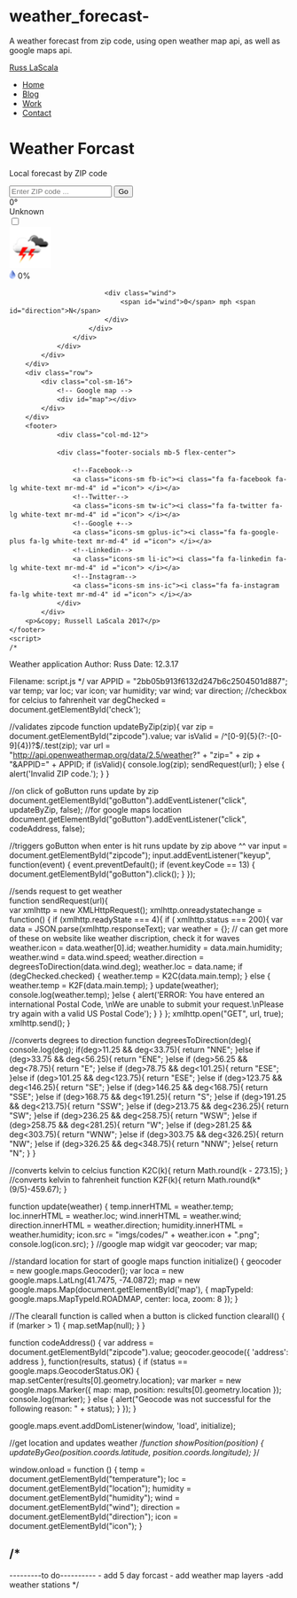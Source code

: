 # weather_forecast-
A weather forecast from zip code, using open weather map api, as well as google maps api.
<!DOCTYPE html>
<html lang="en">
	<head>
		<meta charset="UTF-8">
		<title>Weather App</title>
		<link rel="stylesheet" type="text/css" href="styles.css" />
		<meta name="viewport" content="width=device-width, initial-scale=1">
		<link rel="stylesheet" href="https://maxcdn.bootstrapcdn.com/bootstrap/3.3.7/css/bootstrap.min.css">
		<script src="https://ajax.googleapis.com/ajax/libs/jquery/3.3.1/jquery.min.js"></script>
		<script src="https://maxcdn.bootstrapcdn.com/bootstrap/3.3.7/js/bootstrap.min.js"></script>
		<link rel="stylesheet" href="https://cdnjs.cloudflare.com/ajax/libs/font-awesome/4.7.0/css/font-awesome.min.css">
		<script src="https://maps.googleapis.com/maps/api/js?v=3.exp&sensor=true&libraries=places"></script>	
	</head>
	<nav class="navbar navbar-inverse">
		<div class="container-fluid">
			<div class="navbar-header">
				<a class="navbar-brand" href="#">Russ LaScala</a>
			</div>
			<ul class="nav navbar-nav">
				<li class="active"><a href="#"><i class="fa fa-home fa-fw" aria-hidden="true"></i>Home</a></li>
				<li><a href="#"><i class="fa fa-rss fa-fw" aria-hidden="true"></i>Blog</a></li>
				<li><a href="#"><i class="fa fa-briefcase fa-fw" aria-hidden="true"></i>Work</a></li>
				<li><a href="#"><i class="fa fa-address-book-o fa-fw" aria-hidden="true"></i>Contact</a></li>
			</ul>
		</div>
	</nav>
	<body>
		<h1>Weather Forcast</h1>
		<div class="row">
			<div class="col-sm-4">
				<div id ="zipForm"><p id="localFor">Local forecast by ZIP code </p><input type="number" class="textfield" placeholder="Enter ZIP code ..." id= "zipcode">
				<button  type="submit" id="goButton">Go</button></input> 
				</div>
			</div>
			<div class="col-sm-8">
				<div class="weather-app">
					<div class="left">
						<div class="temperature"><span id="temperature">0</span>&deg;</div> 
						<div class="location"><span id="location">Unknown</span></div>
						<div class="ctof"><input class="toggle" type="checkbox" id="check" /></div>
					</div>	
					<div class="right">
						<div class="top">
							<img id="icon" width="75px" src="imgs/codes/200.png" />
						</div>
						<div class="bottom">
							<div class="humidity">
								<img src="imgs/humidity.png" height="16px" />
								<span id="humidity">0</span>%
							</div>
								  
							<div class="wind">
								<span id="wind">0</span> mph <span id="direction">N</span>
							</div>
						</div>
					</div>
				</div>
			</div>
		</div> 
		<div class="row">
			<div class="col-sm-16">
				<!-- Google map -->
				<div id="map"></div>
			</div>
		</div>
		<footer>
	            <div class="col-md-12">

                <div class="footer-socials mb-5 flex-center">

                    <!--Facebook-->
                    <a class="icons-sm fb-ic"><i class="fa fa-facebook fa-lg white-text mr-md-4" id ="icon"> </i></a>
                    <!--Twitter-->
                    <a class="icons-sm tw-ic"><i class="fa fa-twitter fa-lg white-text mr-md-4" id ="icon"> </i></a>
                    <!--Google +-->
                    <a class="icons-sm gplus-ic"><i class="fa fa-google-plus fa-lg white-text mr-md-4" id ="icon"> </i></a>
                    <!--Linkedin-->
                    <a class="icons-sm li-ic"><i class="fa fa-linkedin fa-lg white-text mr-md-4" id ="icon"> </i></a>
                    <!--Instagram-->
                    <a class="icons-sm ins-ic"><i class="fa fa-instagram fa-lg white-text mr-md-4" id ="icon"> </i></a>
                </div>
            </div>
        <p>&copy; Russell LaScala 2017</p>
	</footer>
	<script>
    /*
Weather application 
Author: Russ 
Date:   12.3.17

Filename: script.js
*/
var APPID = "2bb05b913f6132d247b6c2504501d887";
var temp;
var loc;
var icon;
var humidity; 
var wind;
var direction;
//checkbox for celcius to fahrenheit
var degChecked = document.getElementById('check');

//validates zipcode
function updateByZip(zip){
	var zip = document.getElementById("zipcode").value;
	var isValid = /^[0-9]{5}(?:-[0-9]{4})?$/.test(zip);
	var url = "http://api.openweathermap.org/data/2.5/weather?" + "zip=" + zip + "&APPID=" + APPID;
	if (isValid){
		console.log(zip);
		sendRequest(url);
	}
    else {
		alert('Invalid ZIP code.');
	}
}

//on click of goButton runs update by zip 
document.getElementById("goButton").addEventListener("click", updateByZip, false);
//for google maps location
document.getElementById("goButton").addEventListener("click", codeAddress, false);

//triggers goButton when enter is hit runs update by zip above ^^
var input =
document.getElementById("zipcode");
   input.addEventListener("keyup", function(event) {
    event.preventDefault();
    if (event.keyCode == 13) {
        document.getElementById("goButton").click();
    }
});

//sends request to get weather 	
function sendRequest(url){	
	var xmlhttp = new XMLHttpRequest();
	xmlhttp.onreadystatechange = function() {
		if (xmlhttp.readyState === 4){
			if ( xmlhttp.status === 200){
			var data = JSON.parse(xmlhttp.responseText);
			var weather = {};
			// can get more of these on website like weather discription, check it for waves
			weather.icon = data.weather[0].id;
			weather.humidity = data.main.humidity;
			weather.wind = data.wind.speed;
			weather.direction = degreesToDirection(data.wind.deg);
			weather.loc = data.name;
			if (degChecked.checked) {
				weather.temp = K2C(data.main.temp);
			} else {
				weather.temp = K2F(data.main.temp);
			}
			update(weather);
			console.log(weather.temp);
			}else {
			alert('ERROR: You have entered an international Postal Code, \nWe are unable to submit your request.\nPlease try again with a valid US Postal Code');
			} 
		}
	};
	xmlhttp.open("GET", url, true);
	xmlhttp.send();
}

//converts degrees to direction
function degreesToDirection(deg){
	console.log(deg);
	if(deg>11.25 && deg<33.75){
		return "NNE";
	}else if (deg>33.75 && deg<56.25){
		return "ENE";
	}else if (deg>56.25 && deg<78.75){
		return "E";
	}else if (deg>78.75 && deg<101.25){
		return "ESE";
	}else if (deg>101.25 && deg<123.75){
		return "ESE";
	}else if (deg>123.75 && deg<146.25){
		return "SE";
	}else if (deg>146.25 && deg<168.75){
		return "SSE";
	}else if (deg>168.75 && deg<191.25){
		return "S";
	}else if (deg>191.25 && deg<213.75){
		return "SSW";
	}else if (deg>213.75 && deg<236.25){
		return "SW";
	}else if (deg>236.25 && deg<258.75){
		return "WSW";
	}else if (deg>258.75 && deg<281.25){
		return "W";
	}else if (deg>281.25 && deg<303.75){
		return "WNW";
	}else if (deg>303.75 && deg<326.25){
		return "NW";
	}else if (deg>326.25 && deg<348.75){
		return "NNW";
	}else{
		return "N"; 
	}
}

//converts kelvin to celcius 
function K2C(k){
	return Math.round(k - 273.15);
}
//converts kelvin to fahrenheit
function K2F(k){
	return Math.round(k*(9/5)-459.67);
}

function update(weather) {
	temp.innerHTML = weather.temp;
	loc.innerHTML = weather.loc;
	wind.innerHTML = weather.wind;
	direction.innerHTML = weather.direction;
	humidity.innerHTML = weather.humidity;
	icon.src = "imgs/codes/" + weather.icon + ".png";
	console.log(icon.src);
}
//google map widgit 
var geocoder;
var map;

//standard location for start of google maps
function initialize() {
  geocoder = new google.maps.Geocoder();
  var loca = new google.maps.LatLng(41.7475, -74.0872);
  map = new google.maps.Map(document.getElementById('map'), {
    mapTypeId: google.maps.MapTypeId.ROADMAP,
    center: loca,
    zoom: 8
  });
}

//The clearall function is called when a button is clicked
function clearall() {
  	if (marker > 1) {
    map.setMap(null);
	}
}



function codeAddress() {
  var address = document.getElementById("zipcode").value;
  geocoder.geocode({
    'address': address
  }, function(results, status) {
    if (status == google.maps.GeocoderStatus.OK) {	
		map.setCenter(results[0].geometry.location);
		var marker = new google.maps.Marker({
        map: map,
        position: results[0].geometry.location
      });	
		console.log(marker);
    } else {
      alert("Geocode was not successful for the following reason: " + status);
    }
  });
}

google.maps.event.addDomListener(window, 'load', initialize);


//get location and updates weather 
/*function showPosition(position) {
	updateByGeo(position.coords.latitude, position.coords.longitude);
}*/

window.onload = function () {
	temp = document.getElementById("temperature");
	loc = document.getElementById("location");
	humidity = document.getElementById("humidity");
	wind = document.getElementById("wind");
	direction = document.getElementById("direction");
	icon = document.getElementById("icon");
}


/*
------------------------
---------to do----------
	- add 5 day forcast
	- add weather map layers
	-add weather stations 
*/
  </script>
  </body>
</html>
